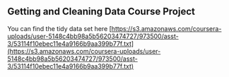 ## Getting and Cleaning Data Course Project
You can find the tidy data set here 
[https://s3.amazonaws.com/coursera-uploads/user-5148c4bb98a5b56203474727/973500/asst-3/53114f10ebec11e4a9166b9aa399b77f.txt](https://s3.amazonaws.com/coursera-uploads/user-5148c4bb98a5b56203474727/973500/asst-3/53114f10ebec11e4a9166b9aa399b77f.txt)


